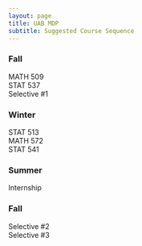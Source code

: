 ```yaml
---
layout: page
title: UAB MDP
subtitle: Suggested Course Sequence
---
```


### Fall
MATH 509  
STAT 537  
Selective #1  
  
  
### Winter  
STAT 513  
MATH 572  
STAT 541  

### Summer
Internship

### Fall
Selective #2  
Selective #3  
